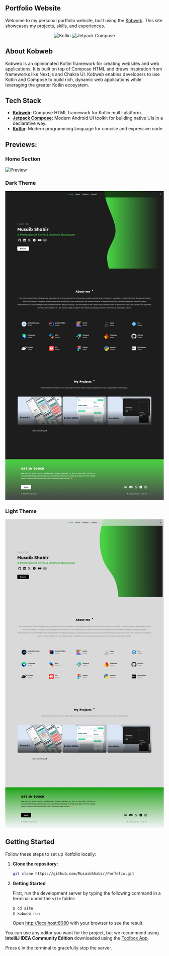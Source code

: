 

## Portfolio Website

Welcome to my personal portfolio website, built using the [Kobweb](https://github.com/varabyte/kobweb). This site showcases my projects, skills, and experiences.

<p align="center">
  <img alt="Kotlin" src="https://img.shields.io/badge/Kotlin-a503fc?logo=kotlin&logoColor=white&style=for-the-badge"/></a>
  <img alt="Jetpack Compose" src="https://img.shields.io/static/v1?style=for-the-badge&message=Jetpack+Compose&color=4285F4&logo=Jetpack+Compose&logoColor=FFFFFF&label="/></a> 
</p>

## About Kobweb 
Kobweb is an opinionated Kotlin framework for creating websites and web applications. It is built on top of Compose HTML and draws inspiration from frameworks like Next.js and Chakra UI. Kobweb enables developers to use Kotlin and Compose to build rich, dynamic web applications while leveraging the greater Kotlin ecosystem.


## Tech Stack

- **[Kobweb](https://github.com/varabyte/kobweb):** Compose HTML framework for Kotlin multi-platform.
- **[Jetpack Compose](https://developer.android.com/jetpack/compose):** Modern Android UI toolkit for building native UIs in a declarative way.
- **[Kotlin](https://kotlinlang.org/):** Modern programming language for concise and expressive code.


## Previews: 
### Home Section
![Preview](images/home_section.gif)

### Dark Theme
![Preview](images/full_screenShot_dark.png)

### Light Theme
![Preview](images/full_screenShot_light.png)


## Getting Started

Follow these steps to set up Kotfolio locally:

1. **Clone the repository:**
   ```bash
   git clone https://github.com/MusaibShabir/Porfolio.git
   ```

2. **Getting Started**

    First, run the development server by typing the following command in a terminal under the `site` folder:

    ```bash
    $ cd site
    $ kobweb run
    ```

    Open [http://localhost:8080](http://localhost:8080) with your browser to see the result.

You can use any editor you want for the project, but we recommend using **IntelliJ IDEA Community Edition** downloaded
using the [Toolbox App](https://www.jetbrains.com/toolbox-app/).

Press `Q` in the terminal to gracefully stop the server.

<br>

